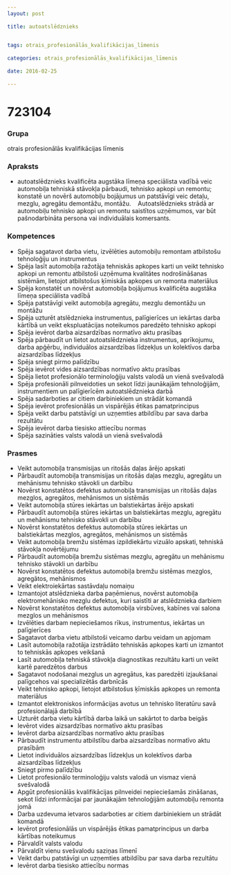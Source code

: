 ```yaml
---
layout: post
    
title: autoatslēdznieks

    
tags: otrais_profesionālās_kvalifikācijas_līmenis
    
categories: otrais_profesionālās_kvalifikācijas_līmenis
    
date: 2016-02-25
    
---
```

# 723104

### Grupa
otrais profesionālās kvalifikācijas līmenis


### Apraksts

*  autoatslēdznieks kvalificēta augstāka līmeņa speciālista vadībā veic automobiļa tehniskā stāvokļa pārbaudi, tehnisko apkopi un remontu; konstatē un novērš automobiļu bojājumus un patstāvīgi veic detaļu, mezglu, agregātu demontāžu, montāžu.     Autoatslēdznieks strādā ar automobiļu tehnisko apkopi un remontu saistītos uzņēmumos, var būt pašnodarbināta persona vai individuālais komersants.

### Kompetences

* Spēja sagatavot darba vietu, izvēlēties automobiļu remontam atbilstošu tehnoloģiju un instrumentus
* Spēja lasīt automobiļa ražotāja tehniskās apkopes karti un veikt tehnisko apkopi un remontu atbilstoši uzņēmuma kvalitātes nodrošināšanas sistēmām, lietojot atbilstošus ķīmiskās apkopes un remonta materiālus
* Spēja konstatēt un novērst automobiļa bojājumus kvalificēta augstāka līmeņa speciālista vadībā
* Spēja patstāvīgi veikt automobiļa agregātu, mezglu demontāžu un montāžu
* Spēja uzturēt atslēdznieka instrumentus, palīgierīces un iekārtas darba kārtībā un veikt ekspluatācijas noteikumos paredzēto tehnisko apkopi
* Spēja ievērot darba aizsardzības normatīvo aktu prasības
* Spēja pārbaudīt un lietot autoatslēdznieka instrumentus, aprīkojumu, darba apģērbu, individuālos aizsardzības līdzekļus un kolektīvos darba aizsardzības līdzekļus
* Spēja sniegt pirmo palīdzību
* Spēja ievērot vides aizsardzības normatīvo aktu prasības
* Spēja lietot profesionālo terminoloģiju valsts valodā un vienā svešvalodā
* Spēja profesionāli pilnveidoties un sekot līdzi jaunākajām tehnoloģijām, instrumentiem un palīgierīcēm autoatslēdznieka darbā
* Spēja sadarboties ar citiem darbiniekiem un strādāt komandā
* Spēja ievērot profesionālās un vispārējās ētikas pamatprincipus
* Spēja veikt darbu patstāvīgi un uzņemties atbildību par sava darba rezultātu
* Spēja ievērot darba tiesisko attiecību normas
* Spēja sazināties valsts valodā un vienā svešvalodā

### Prasmes 
* Veikt automobiļa transmisijas un ritošās daļas ārējo apskati
* Pārbaudīt automobiļa transmisijas un ritošās daļas mezglu, agregātu un mehānismu tehnisko stāvokli un darbību
* Novērst konstatētos defektus automobiļa transmisijas un ritošās daļas mezglos, agregātos, mehānismos un sistēmās
* Veikt automobiļa stūres iekārtas un balstiekārtas ārējo apskati
* Pārbaudīt automobiļa stūres iekārtas un balstiekārtas mezglu, agregātu un mehānismu tehnisko stāvokli un darbību
* Novērst konstatētos defektus automobiļa stūres iekārtas un balstiekārtas mezglos, agregātos, mehānismos un sistēmās
* Veikt automobiļa bremžu sistēmas izpildiekārtu vizuālo apskati, tehniskā stāvokļa novērtējumu
* Pārbaudīt automobiļa bremžu sistēmas mezglu, agregātu un mehānismu tehnisko stāvokli un darbību
* Novērst konstatētos defektus automobiļa bremžu sistēmas mezglos, agregātos, mehānismos
* Veikt elektroiekārtas sastāvdaļu nomaiņu
* Izmantojot atslēdznieka darba paņēmienus, novērst automobiļa elektromehānisko mezglu defektus, kuri saistīti ar atslēdznieka darbiem
* Novērst konstatētos defektus automobiļa virsbūves, kabīnes vai salona mezglos un mehānismos
* Izvēlēties darbam nepieciešamos rīkus, instrumentus, iekārtas un palīgierīces
* Sagatavot darba vietu atbilstoši veicamo darbu veidam un apjomam
* Lasīt automobiļa ražotāja izstrādāto tehniskās apkopes karti un izmantot to tehniskās apkopes veikšanā
* Lasīt automobiļa tehniskā stāvokļa diagnostikas rezultātu karti un veikt kartē paredzētos darbus
* Sagatavot nodošanai mezglus un agregātus, kas paredzēti izjaukšanai palīgcehos vai specializētās darbnīcās
* Veikt tehnisko apkopi, lietojot atbilstošus ķīmiskās apkopes un remonta materiālus
* Izmantot elektroniskos informācijas avotus un tehnisko literatūru savā profesionālajā darbībā
* Uzturēt darba vietu kārtībā darba laikā un sakārtot to darba beigās
* Ievērot vides aizsardzības normatīvo aktu prasības
* Ievērot darba aizsardzības normatīvo aktu prasības
* Pārbaudīt instrumentu atbilstību darba aizsardzības normatīvo aktu prasībām
* Lietot individuālos aizsardzības līdzekļus un kolektīvos darba aizsardzības līdzekļus
* Sniegt pirmo palīdzību
* Lietot profesionālo terminoloģiju valsts valodā un vismaz vienā svešvalodā
* Apgūt profesionālās kvalifikācijas pilnveidei nepieciešamās zināšanas, sekot līdzi informācijai par jaunākajām tehnoloģijām automobiļu remonta jomā
* Darba uzdevuma ietvaros sadarboties ar citiem darbiniekiem un strādāt komandā
* Ievērot profesionālās un vispārējās ētikas pamatprincipus un darba kārtības noteikumus
* Pārvaldīt valsts valodu
* Pārvaldīt vienu svešvalodu saziņas līmenī
* Veikt darbu patstāvīgi un uzņemties atbildību par sava darba rezultātu
* Ievērot darba tiesisko attiecību normas